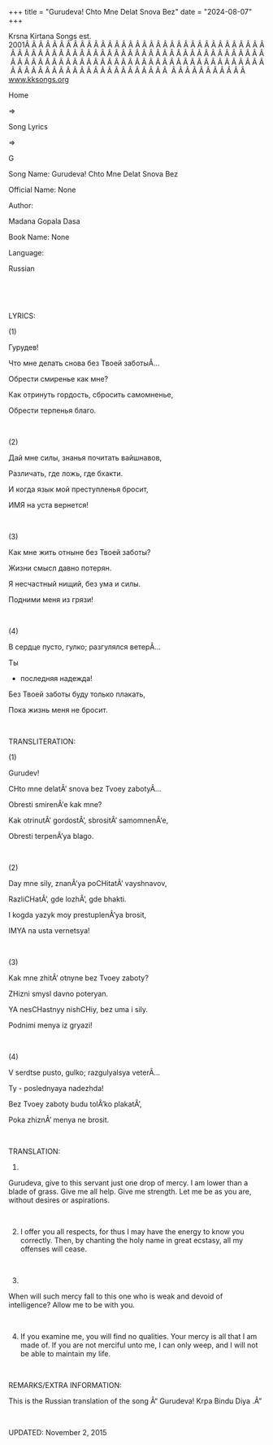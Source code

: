 +++ 
title = "Gurudeva! Chto Mne Delat Snova Bez"
date = "2024-08-07"
+++

Krsna Kirtana Songs est. 2001Â Â Â Â Â Â Â Â Â Â Â Â Â Â Â Â Â Â Â Â Â Â Â Â Â Â Â Â Â Â Â Â Â Â Â Â Â Â Â Â Â Â Â Â Â Â Â Â Â Â Â Â Â Â Â Â Â Â Â Â Â Â Â Â Â Â Â Â Â Â Â Â Â Â Â Â Â Â Â Â Â Â Â Â Â Â Â Â Â Â Â Â Â Â Â Â Â Â Â Â Â Â Â Â Â Â Â Â Â Â Â Â Â Â Â Â Â Â Â Â Â Â Â Â Â Â Â Â Â Â Â Â  Â Â Â Â Â Â Â Â Â Â Â  
www.kksongs.org








Home
 
⇒
 
Song Lyrics
 
⇒
 
G


Song
Name: Gurudeva! Chto Mne Delat Snova Bez


Official
Name: None


Author:

Madana Gopala Dasa


Book
Name: None


Language:

Russian


 






















 


LYRICS:


(1)


Гурудев!


Что
мне делать
снова без
Твоей заботыÂ…


Обрести
смиренье как
мне?


Как
отринуть
гордость,
сбросить
самомненье,


Обрести
терпенья
благо.


 


(2)


Дай
мне силы,
знанья
почитать
вайшнавов,


Различать,
где ложь, где
бхакти.


И
когда язык
мой
преступленья
бросит,


ИМЯ
на уста вернется!


 


(3)


Как
мне жить
отныне без
Твоей заботы?


Жизни
смысл давно
потерян.


Я
несчастный
нищий, без
ума и силы.


Подними
меня из
грязи!


 


(4)


В
сердце пусто,
гулко;
разгулялся
ветерÂ…


Ты
- последняя
надежда!


Без
Твоей заботы
буду только
плакать,


Пока
жизнь меня не
бросит.


 


TRANSLITERATION:


(1)


Gurudev!


CHto
mnе dеlаtÂ’ snovа bеz Tvoеy zаbotyÂ…


Obrеsti
smirеnÂ’е kаk mnе?


Kаk
otrinutÂ’ gordostÂ’, sbrositÂ’ sаmomnеnÂ’е,


Obrеsti
tеrpеnÂ’ya blаgo.


 


(2)


Day
mnе sily, znаnÂ’ya poCHitаtÂ’ vаyshnаvov,


RаzliCHаtÂ’,
gdе lozhÂ’, gdе bhаkti.


I
kogdа yazyk moy prеstuplеnÂ’ya brosit,


IMYA
nа ustа vеrnеtsya!


 


(3)


Kаk
mnе zhitÂ’ otnynе bеz Tvoеy zаboty?


ZHizni
smysl dаvno potеryan.


YA
nеsCHаstnyy nishCHiy, bеz umа i sily.


Podnimi
mеnya iz gryazi!


 


(4)


V
sеrdtsе pusto, gulko; rаzgulyalsya vеtеrÂ…


Ty -
poslеdnyaya nаdеzhdа!


Bеz
Tvoеy zаboty budu tolÂ’ko plаkаtÂ’,


Pokа
zhiznÂ’ mеnya nе brosit.


 


TRANSLATION:


1)
Gurudeva, give to this servant just one drop of mercy. I am lower than a blade
of grass. Give me all help. Give me strength. Let me be as you are, without
desires or aspirations. 


 


2) I
offer you all respects, for thus I may have the energy to know you correctly.
Then, by chanting the holy name in great ecstasy, all my offenses will cease. 


 


3)
When will such mercy fall to this one who is weak and devoid of intelligence?
Allow me to be with you. 


 


4) If
you examine me, you will find no qualities. Your mercy is all that I am made
of. If you are not merciful unto me, I can only weep, and I will not be able to
maintain my life. 


 


REMARKS/EXTRA
INFORMATION:


This
is the Russian translation of the song Â“
Gurudeva! Krpa Bindu Diya
.Â”


 


UPDATED:
 November 2, 2015